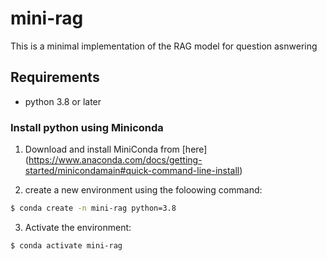# mini-rag

This is a minimal implementation of the RAG model for question asnwering

## Requirements
- python 3.8 or later

### Install python using Miniconda 

1) Download and install MiniConda from [here] (https://www.anaconda.com/docs/getting-started/minicondamain#quick-command-line-install)

2) create a new environment using the foloowing command:
```bash
$ conda create -n mini-rag python=3.8
```

3) Activate the environment:
```bash
$ conda activate mini-rag 
```